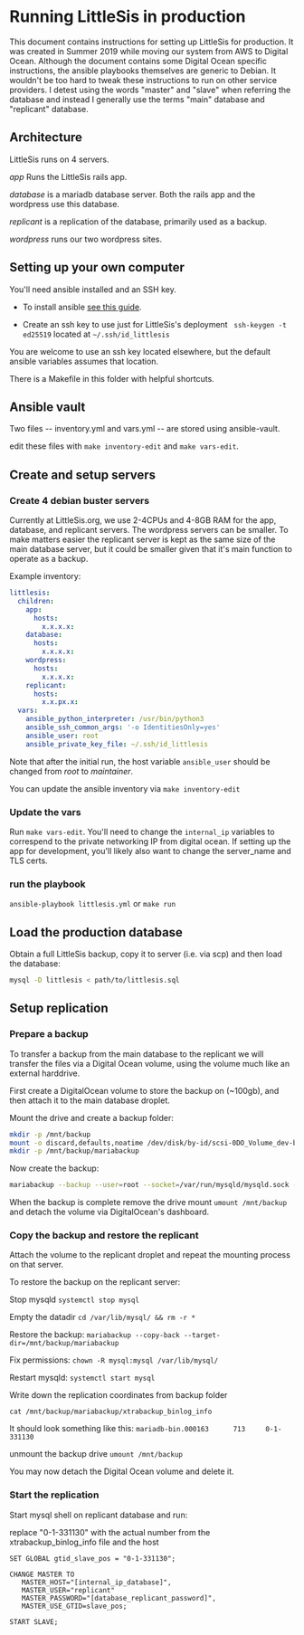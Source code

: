 # Running LittleSis in production

This document contains instructions for setting up LittleSis for production. It was created in Summer 2019 while moving our system from AWS to Digital Ocean. Although the document contains some Digital Ocean specific instructions, the ansible playbooks themselves are generic to Debian. It wouldn't be too hard to tweak these instructions to run on other service providers. I detest using the words "master" and "slave" when referring the database and instead I generally use the terms "main" database and "replicant" database.

## Architecture

LittleSis runs on 4 servers.

*app*  Runs the LittleSis rails app. 

*database* is a mariadb database server. Both the rails app and the wordpress use this database.

*replicant* is a replication of the database, primarily used as a backup.

*wordpress* runs our two wordpress sites.

## Setting up your own computer

You'll need ansible installed and an SSH key.

* To install ansible [see this guide](https://docs.ansible.com/ansible/latest/installation_guide/intro_installation.html). 

* Create an ssh key to use just for LittleSis's deployment ```  ssh-keygen -t ed25519 ``` located at ` ~/.ssh/id_littlesis `

You are welcome to use an ssh key located elsewhere, but the default ansible variables assumes that location.

There is a Makefile in this folder with helpful shortcuts.

## Ansible vault

Two files -- inventory.yml and vars.yml -- are stored using ansible-vault.

edit these files with ` make inventory-edit ` and ` make vars-edit `.


## Create and setup servers

###  Create 4 debian buster servers

Currently at LittleSis.org, we use 2-4CPUs and 4-8GB RAM for the app, database, and replicant  servers. The wordpress servers can be smaller. To make matters easier the replicant server is kept as the same size of the main database server, but it could be smaller given that it's main function to operate as a backup.

Example inventory:

``` yaml
littlesis:
  children:
    app:
      hosts:
        x.x.x.x:
    database:
      hosts:
        x.x.x.x:
    wordpress:
      hosts:
        x.x.x.x:
    replicant:
      hosts:
        x.x.px.x:
  vars:
    ansible_python_interpreter: /usr/bin/python3
    ansible_ssh_common_args: '-o IdentitiesOnly=yes'
	ansible_user: root
    ansible_private_key_file: ~/.ssh/id_littlesis
```

Note that after the initial run, the host variable `ansible_user` should be changed from _root_ to _maintainer_.

You can update the ansible inventory via ` make inventory-edit `

### Update the vars

Run ` make vars-edit `. You'll need to change the `internal_ip` variables to correspend to the private networking IP from digital ocean. If setting up the app for development, you'll likely also want to change the server_name and TLS certs.

### run the playbook

` ansible-playbook littlesis.yml ` or ` make run `

## Load the production database

Obtain a full LittleSis backup, copy it to server (i.e. via scp) and then load the database:

``` sh
mysql -D littlesis < path/to/littlesis.sql
```

## Setup replication

### Prepare a backup 

To transfer a backup from the main database to the replicant we will transfer the files via a Digital Ocean volume, using the volume much like an external harddrive.

First create a DigitalOcean volume to store the backup on (~100gb), and then attach it to the main database droplet.

Mount the drive and create a backup folder:

``` sh
mkdir -p /mnt/backup
mount -o discard,defaults,noatime /dev/disk/by-id/scsi-0DO_Volume_dev-backup /mnt/backup
mkdir -p /mnt/backup/mariabackup
```

Now create the backup:

``` sh
mariabackup --backup --user=root --socket=/var/run/mysqld/mysqld.sock --target-dir=/mnt/backup/mariabackup --binlog-info=ON
```
When the backup is complete remove the drive mount ` umount /mnt/backup ` and detach the volume via DigitalOcean's dashboard.

### Copy the backup and restore the replicant

Attach the volume to the replicant droplet and repeat the mounting process on that server.

To restore the backup on the replicant server:

Stop mysqld ` systemctl stop mysql `

Empty the datadir `cd /var/lib/mysql/ && rm -r * `

Restore the backup: ` mariabackup --copy-back --target-dir=/mnt/backup/mariabackup `

Fix permissions: ` chown -R mysql:mysql /var/lib/mysql/ `

Restart mysqld: ` systemctl start mysql `

Write down the replication coordinates from backup folder

` cat /mnt/backup/mariabackup/xtrabackup_binlog_info `

It should look something like this: ` mariadb-bin.000163      713     0-1-331130 `

unmount the backup drive ` umount /mnt/backup `

You may now detach the Digital Ocean volume and delete it.

### Start the replication

Start mysql shell on replicant database and run:

replace "0-1-331130" with the actual number from the xtrabackup_binlog_info file and the host 
```
SET GLOBAL gtid_slave_pos = "0-1-331130";

CHANGE MASTER TO 
   MASTER_HOST="[internal_ip_database]", 
   MASTER_USER="replicant"
   MASTER_PASSWORD="[database_replicant_password]", 
   MASTER_USE_GTID=slave_pos;

START SLAVE;
```

